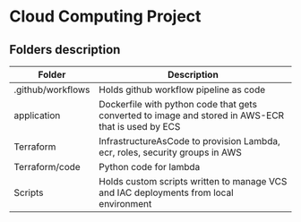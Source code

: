 # Cloud Computing Project

## Folders description
|Folder|Description|
|-|-|
|.github/workflows|Holds github workflow pipeline as code|
|application|Dockerfile with  python code that gets converted to image and stored in AWS-ECR that is used by ECS|
|Terraform| InfrastructureAsCode to provision Lambda, ecr, roles, security groups in AWS |
|Terraform/code| Python code for lambda |
| Scripts | Holds custom scripts written to manage VCS and IAC deployments from local environment |

